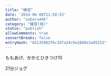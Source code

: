 ```yaml
---
title: "練習"
date: '2014-06-08T21:58:53'
author: "subaru44k"
category: "練習(弱)"
status: "publish"
allowComments: true
convertBreaks: false
entryHash: "b5135982f6c3dfa24c9a1888e2a85253"
---
```

ももあげ、かかとひきつけ10

21分ジョグ

